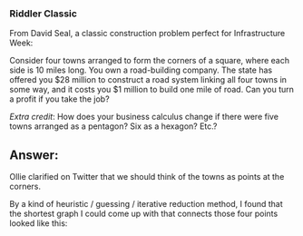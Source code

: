 ### Riddler Classic
From David Seal, a classic construction problem perfect for Infrastructure Week:

Consider four towns arranged to form the corners of a square, where each side is 10 miles long. You own a road-building company. The state has offered you $28 million to construct a road system linking all four towns in some way, and it costs you $1 million to build one mile of road. Can you turn a profit if you take the job?

_Extra credit_: How does your business calculus change if there were five towns arranged as a pentagon? Six as a hexagon? Etc.?

## Answer:

Ollie clarified on Twitter that we should think of the towns as points at the corners.

By a kind of heuristic / guessing / iterative reduction method, I found that the shortest graph I could come up with that connects those four points looked like this:

